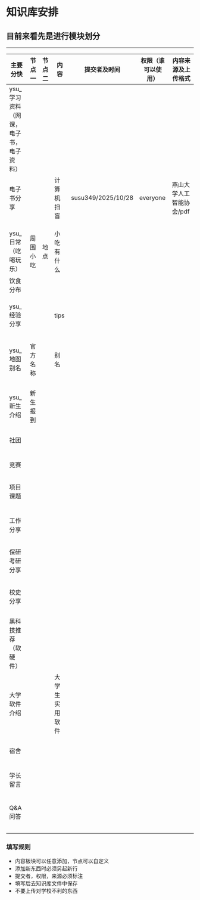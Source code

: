 # 知识库安排
## 目前来看先是进行模块划分
- - - - -
| 主要分快                | 节点一 | 节点二 | 内容 | 提交者及时间 | 权限（谁可以使用） | 内容来源及上传格式 |
|---------------------|-|-|-|-|-|-|
| ysu_学习资料 （网课，电子书，电子资料） | | | | | |
| 电子书分享               || | 计算机扫盲 | susu349/2025/10/28 | everyone | 燕山大学人工智能协会/pdf |
|                     ||||||
|                     ||||||
|                     ||||||
| ysu_日常（吃喝玩乐）        | 周围小吃 | 地点 | 小吃有什么 | | |
| 饮食分布                ||||||
|                     ||||||
|                     ||| | | |
|                     | | | | | |
| ysu_经验分享            || |tips| | |
|                     || || | |
|                     || | | | |
|                     || | | | |
|                     || | | | |
|                     || | | | |
| ysu_地图别名            | 官方名称 | | 别名 | | |
|                     || | | ||
|                     || | | ||
|                     || | | ||
|                     | | | | ||
| ysu_新生介绍            | 新生报到 | ||| |
|                     | | | | ||
|                     | | | | ||
|                     | | | | ||
|                     | | | | ||
| 社团                  | | | | ||
|                     || | | ||
|                     | | | | | | |
|                     | | | | | | |
|                     | | | | | | |
|                     | | | | | | |
|                     | | | | | | |
| 竞赛                  | | | | | | |
|                     | | | | | | |
|                     | | | | | | |
|                     | | | | | | |
|                     | | | | | | |
|                     | | | | | | |
| 项目课题                | | | | | | |
|                     | | | | | | |
|                     | | | | | | |
|                     | | | | | | |
|                     | | | | | | |
|                     | | | | | | |
|                     | | | | | | |
| 工作分享                | | | | | | |
|                     | | | | | | |
|                     | | | | | | |
|                     | | | | | | |
|                     | | | | | | |
|                     | | | | | | |
| 保研考研分享              | | | | | | |
|                     | | | | | | |
|                     | | | | | | |
|                     | | | | | | |
|                     | | | | | | |
|                     | | | | | | |
| 校史分享                | | | | | | |
|                     | | | | | | |
|                     | | | | | | |
|                     | | | | | | |
|                     | | | | | | |
| 黑科技推荐（软硬件）          | | | | | | |
| 大学软件介绍              || | 大学生实用软件||||
|                     |||||||
|                     |||||||
|                     |||||||
|                     |||||||
| 宿舍                  |||||||
|                     |||||||
|                     |||||||
|                     | | | | | | |
|                     | | | | | | |
|                     | | | | | | |
|                     | | | | | | |
| 学长留言                | | | | | | |
|                     | | | | | | |
|                     | | | | | | |
|                     | | | | | | |
|                     | | | | | | |
|                     |||||||
|                     |||||||
| Q&A问答               |||||||
|                     | | | | | | |
|                     | | | | | | |
|                     | | | | | | |
|                     | | | | | | |
|                     | | | | | | |
### 填写规则
* 内容板块可以任意添加，节点可以自定义
* 添加新东西时必须另起新行
* 提交者，权限，来源必须标注
* 填写后去知识库文件中保存
* 不要上传对学校不利的东西
